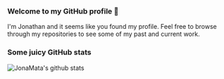 ### Welcome to my GitHub profile 👋
I'm Jonathan and it seems like you found my profile. Feel free to browse through my repositories to see some of my past and current work.

### Some juicy GitHub stats
![JonaMata's github stats](https://github-readme-stats.vercel.app/api?username=JonaMata&show_icons=true&hide_rank=true)
